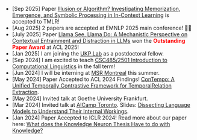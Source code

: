 - [Sep 2025] Paper [Illusion or Algorithm? Investigating Memorization, Emergence, and Symbolic Processing in In-Context Learning](https://arxiv.org/abs/2505.11004) is accepted to TMLR!
- [Aug 2025] 2 papers are accepted at EMNLP 2025 main conference! 🎉🎉
- [July 2025] Paper [Llama See, Llama Do: A Mechanistic Perspective on Contextual Entrainment and Distraction in LLMs](/publications/acl2025) won the <b style="color:red">Outstanding Paper Award</b> at ACL 2025!
- [Jan 2025] I am joining the <a class="underline decoration-dashed underline-offset-4 hover:text-skin-accent" href="https://www.informatik.tu-darmstadt.de/ukp/ukp_home/index.en.jsp">UKP Lab</a> as a postdoctoral fellow.
- [Sep 2024] I am excited to teach [CSC485/2501 Introduction to Computational Linguistics](/teaching/csc485-f24) in the fall term!
- [Jun 2024] I will be interning at [MSR Montreal](https://www.microsoft.com/en-us/research/lab/microsoft-research-montreal/) this summer.
- [May 2024] Paper Accepted to ACL 2024 Findings! [ConTempo: A Unified Temporally Contrastive Framework for TemporalRelation Extraction](/publications/acl2024).
- [May 2024] Invited talk at Goethe University Frankfurt.
- [Mar 2024] Invited talk at [AICamp Toronto](https://www.aicamp.ai/event/eventdetails/W2024030714). Slides: [Dissecting Language Models to Understand Their Internal Workings](/research/slides/2024_aicamp_dissect_lm.pdf).
- [Jan 2024] Paper Accepted to ICLR 2024! Read more about our paper here: [What does the Knowledge Neuron Thesis Have to do with Knowledge?](/publications/iclr2024)